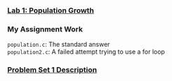 ### [Lab 1: Population Growth](https://cs50.harvard.edu/x/2023/labs/1/)

### My Assignment Work
`population.c`: The standard answer  
`population2.c`: A failed attempt trying to use a for loop

### [Problem Set 1 Description](https://cs50.harvard.edu/x/2023/psets/1/)
